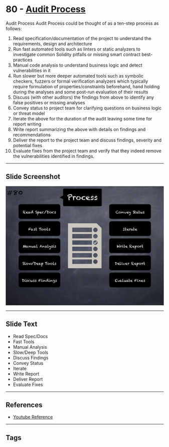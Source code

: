 
# 80 - [Audit Process](./Audit%20Process.md)

Audit Process Audit Process could be thought of as a ten-step process as follows:
1. Read specification/documentation of the project to understand the requirements, design and architecture
2. Run fast automated tools such as linters or static analyzers to investigate common Solidity pitfalls or missing smart contract best-practices 
3. Manual code analysis to understand business logic and detect vulnerabilities in it
4. Run slower but more deeper automated tools such as symbolic checkers, fuzzers or formal verification analyzers which typically require formulation of properties/constraints beforehand, hand holding during the analyses and some post-run evaluation of their results
5. Discuss (with other auditors) the findings from above to identify any false positives or missing analyses
6. Convey status to project team for clarifying questions on business logic or threat model
7. Iterate the above for the duration of the audit leaving some time for report writing
8. Write report summarizing the above with details on findings and recommendations
9. Deliver the report to the project team and discuss findings, severity and potential fixes
10. Evaluate fixes from the project team and verify that they indeed remove the vulnerabilities identified in findings.
___
## Slide Screenshot
![080.png](../../images/6.%20Audit%20Techniques%20and%20Tools%20101/080.png)
___
## Slide Text
- Read Spec/Docs
- Fast Tools
- Manual Analysis
- Slow/Deep Tools
- Discuss Findings
- Convey Status
- Iterate
- Write Report
- Deliver Report
- Evaluate Fixes
___
## References
- [Youtube Reference](https://youtu.be/jZ81ebDJVe0?t=1332)
___
## Tags
